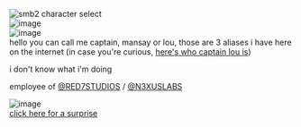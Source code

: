 ![smb2 character select](https://media.discordapp.net/attachments/962322791791755264/1047764393926082650/MarioCharactersWave_1.gif)
<br/>
![image](https://media.discordapp.net/attachments/962322791791755264/1066304371849179206/tumblr_nf06e3mRCn1rrftcdo1_400.gif)
<br/>
![image](https://gifs.crd.co/assets/images/gallery09/aa7c0de2_original.gif?v=d417d32b)
<br/>
hello
you can call me captain, mansay or lou, those are 3 aliases i have here on the internet (in case you're curious, [here's who captain lou is](https://en.m.wikipedia.org/wiki/Lou_Albano))

i don't know what i'm doing

employee of [@RED7STUDIOS](https://github.com/RED7STUDIOS) / [@N3XUSLABS](https://github.com/N3XUSLABS)

![image](https://gifs.crd.co/assets/images/gallery09/aa7c0de2_original.gif?v=d417d32b)
<br/>
[click here for a surprise](https://youtu.be/xkreaWxL224)

